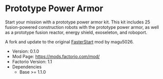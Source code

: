 # Prototype Power Armor

Start your mission with a prototype power armor kit.  This kit includes 25 fusion-powered construction robots with the prototype power armor, as well as a prototype fusion reactor, energy shield, exoseleton, and roboport.

A fork and update to the original [FasterStart](https://github.com/magu5026/FasterStart) mod by magu5026.

- Version: 0.1.0
- Mod Page: https://mods.factorio.com/mod/
- Factorio Version: 1.1
- Dependencies
	- Base >= 1.1.0
